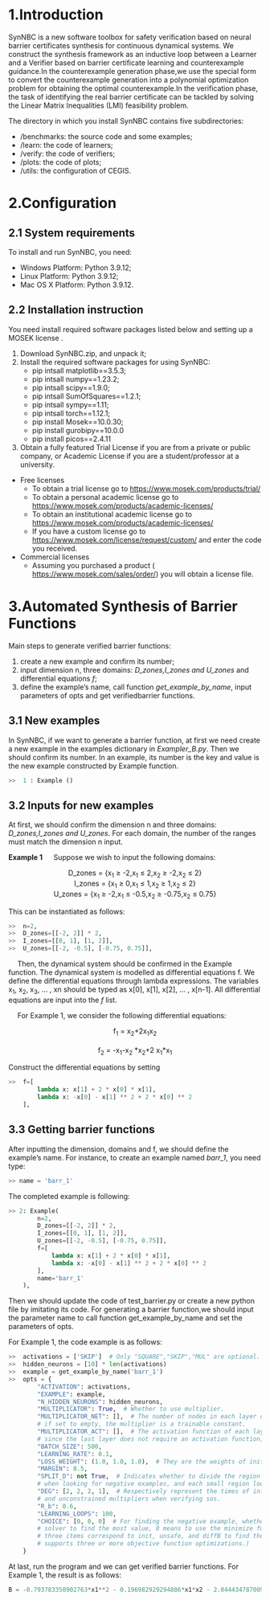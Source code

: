 # 1.Introduction

SynNBC is a new software toolbox for safety verification based on neural barrier certificates synthesis for continuous dynamical systems. We construct the synthesis framework as an inductive loop between a Learner and a Verifier based on barrier certificate learning and counterexample guidance.In the counterexample generation phase,we use the special form to convert the counterexample generation into a polynomial optimization problem for obtaining the optimal counterexample.In the verification phase, the task of identifying the real barrier certificate can be tackled by solving the Linear Matrix Inequalities (LMI) feasibility problem.

The directory in which you install SynNBC contains five subdirectories:

* /benchmarks: the source code and some examples;
* /learn: the code of learners;
* /verify: the code of verifiers;
* /plots: the code of plots;
* /utils: the configuration of CEGIS.

# 2.Configuration

## 2.1 System requirements

To install and run SynNBC, you need:

* Windows Platform: Python 3.9.12;
* Linux Platform: Python 3.9.12;
* Mac OS X Platform: Python 3.9.12.

## 2.2 Installation instruction

You need install required software packages listed below and setting up a MOSEK license .

1. Download SynNBC.zip, and unpack it;
2. Install the required software packages for using SynNBC:
    * pip intsall matplotlib==3.5.3;
    * pip intsall numpy==1.23.2;
    * pip intsall scipy==1.9.0;
    * pip intsall SumOfSquares==1.2.1;
    * pip intsall sympy==1.11;
    * pip intsall torch==1.12.1;
    * pip install Mosek==10.0.30;
    * pip install gurobipy==10.0.0
    * pip install picos==2.4.11
3. Obtain a fully featured Trial License if you are from a private or public company, or Academic License if you are a student/professor at a university.

* Free licenses
  * To obtain a trial license go to <https://www.mosek.com/products/trial/>
  * To obtain a personal academic license go to <https://www.mosek.com/products/academic-licenses/>
  * To obtain an institutional academic license go to <https://www.mosek.com/products/academic-licenses/>
  * If you have a custom license go to <https://www.mosek.com/license/request/custom/> and enter the code you received.
* Commercial licenses
  * Assuming you purchased a product ( <https://www.mosek.com/sales/order/>) you will obtain a license file.

# 3.Automated Synthesis of Barrier Functions

Main steps to generate verified barrier functions:

1. create a new example and confirm its number;
2. input dimension n, three domains: *D_zones,I_zones and U_zones* and differential equations *f*;
3. define the example’s name, call function *get_example_by_name*, input parameters of opts and get verifiedbarrier functions.

## 3.1 New examples

In SynNBC, if we want to generate a barrier function, at first we need create a new example in the examples dictionary in *Exampler_B.py*. Then we should confirm its number. In an example, its number is the key and value is the new example constructed by Example function.

```python
>>  1 : Example ()
```

## 3.2 Inputs for new examples

At first, we should confirm the dimension n and three domains: *D_zones,I_zones and U_zones*. For each domain, the number of the ranges must match the dimension n input.

**Example 1** &emsp; Suppose we wish to input the following domains:

<center> D_zones = {x<sub>1</sub> ≥ -2,x<sub>1</sub> ≤ 2,x<sub>2</sub> ≥ -2,x<sub>2</sub> ≤ 2}</center>

<center>I_zones = {x<sub>1</sub> ≥ 0,x<sub>1</sub> ≤ 1,x<sub>2</sub> ≥ 1,x<sub>2</sub> ≤ 2}</center>

<center>U_zones = {x<sub>1</sub> ≥ -2,x<sub>1</sub> ≤ -0.5,x<sub>2</sub> ≥ -0.75,x<sub>2</sub> ≤ 0.75} </center>

This can be instantiated as follows:

```python
>>  n=2,
>>  D_zones=[[-2, 2]] * 2,
>>  I_zones=[[0, 1], [1, 2]],
>>  U_zones=[[-2, -0.5], [-0.75, 0.75]],
```

&emsp; Then, the dynamical system should be confirmed in the Example function. The dynamical system is modelled as differential equations f. We define the differential equations through lambda expressions. The variables x<sub>1</sub>, x<sub>2</sub>, x<sub>3</sub>, ... , xn should be typed as x[0], x[1], x[2], ... , x[n-1]. All differential equations are input into the *f* list.

&emsp; For Example 1, we consider the following differential equations:

<center>f<sub>1</sub> = x<sub>2</sub>+2x<sub>1</sub>x<sub>2</sub></center>
<br>
<center>f<sub>2</sub> = -x<sub>1</sub>-x<sub>2</sub> *x<sub>2</sub>+2 x<sub>1</sub>*x<sub>1</sub></center>

Construct the differential equations by setting

```python
>>  f=[
        lambda x: x[1] + 2 * x[0] * x[1],
        lambda x: -x[0] - x[1] ** 2 + 2 * x[0] ** 2
    ],
```

## 3.3 Getting barrier functions

After inputting the dimension, domains and f, we should define the example’s name. For instance, to create an example named
*barr_1*, you need type:

```python
>> name = 'barr_1'
```

The completed example is following:

```python
>> 2: Example(
        n=2,
        D_zones=[[-2, 2]] * 2,
        I_zones=[[0, 1], [1, 2]],
        U_zones=[[-2, -0.5], [-0.75, 0.75]],
        f=[
            lambda x: x[1] + 2 * x[0] * x[1],
            lambda x: -x[0] - x[1] ** 2 + 2 * x[0] ** 2
        ],
        name='barr_1'
    ),
```

Then we should update the code of test_barrier.py or create a new python file by imitating its code. For generating a barrier function,we should input the parameter name to call function get_example_by_name and set the parameters of opts.

For Example 1, the code example is as follows:

```python
>>  activations = ['SKIP']  # Only "SQUARE","SKIP","MUL" are optional.
>>  hidden_neurons = [10] * len(activations)
>>  example = get_example_by_name('barr_1')
>>  opts = {
        "ACTIVATION": activations,
        "EXAMPLE": example,
        "N_HIDDEN_NEURONS": hidden_neurons,
        "MULTIPLICATOR": True,  # Whether to use multiplier.
        "MULTIPLICATOR_NET": [],  # The number of nodes in each layer of the multiplier network;
        # if set to empty, the multiplier is a trainable constant.
        "MULTIPLICATOR_ACT": [],  # The activation function of each layer of the multiplier network;
        # since the last layer does not require an activation function, the number is one less than MULTIPLICATOR_NET.
        "BATCH_SIZE": 500,
        "LEARNING_RATE": 0.1,
        "LOSS_WEIGHT": (1.0, 1.0, 1.0),  # They are the weights of init loss, unsafe loss, and diffB loss.
        "MARGIN": 0.5,
        "SPLIT_D": not True,  # Indicates whether to divide the region into 2^n small regions
        # when looking for negative examples, and each small region looks for negative examples separately.
        "DEG": [2, 2, 2, 1],  # Respectively represent the times of init, unsafe, diffB,
        # and unconstrained multipliers when verifying sos.
        "R_b": 0.6,
        "LEARNING_LOOPS": 100,
        "CHOICE": [0, 0, 0]  # For finding the negative example, whether to use the minimize function or the gurobi
        # solver to find the most value, 0 means to use the minimize function, 1 means to use the gurobi solver; the
        # three items correspond to init, unsafe, and diffB to find the most value. (note: the gurobi solver does not
        # supports three or more objective function optimizations.)
    }
```

At last, run the program and we can get verified barrier functions. For Example 1, the result is as follows:

```python
B = -0.793783350902763*x1**2 - 0.196982929294886*x1*x2 - 2.04443478700998*x1 + 1.1180428026877*x2**2 - 3.80881503168995*x2 + 2.51228422783734
```
